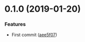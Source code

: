 # 0.1.0 (2019-01-20)


### Features

* First commit ([aee5f07](https://github.com/EndyKaufman/ngx-bind-io/commit/aee5f07))



